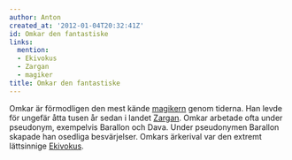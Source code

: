 ```yaml
---
author: Anton
created_at: '2012-01-04T20:32:41Z'
id: Omkar den fantastiske
links:
  mention:
  - Ekivokus
  - Zargan
  - magiker
title: Omkar den fantastiske
---
```


Omkar är förmodligen den mest kände [magikern] genom tiderna. Han levde för ungefär åtta tusen år
sedan i landet [Zargan]. Omkar arbetade ofta under pseudonym, exempelvis Barallon och Dava. Under
pseudonymen Barallon skapade han osedliga besvärjelser. Omkars ärkerival var den extremt lättsinnige
[Ekivokus].

  [magikern]: magiker
  [Zargan]: Zargan
  [Ekivokus]: Ekivokus
